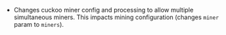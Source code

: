 - Changes cuckoo miner config and processing to allow multiple simultaneous miners.
  This impacts mining configuration (changes `miner` param to `miners`).
